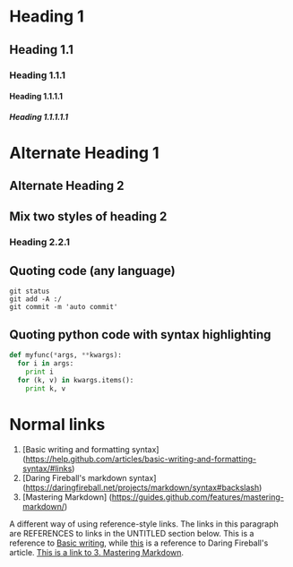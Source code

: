 # Heading 1
## Heading 1.1
### Heading 1.1.1
#### Heading 1.1.1.1
##### Heading 1.1.1.1.1

Alternate Heading 1
===================
Alternate Heading 2
-------------------
## Mix two styles of heading 2
### Heading 2.2.1

## Quoting code (any language)
```
git status
git add -A :/
git commit -m 'auto commit'
```

## Quoting python code with syntax highlighting
```python
def myfunc(*args, **kwargs):
  for i in args:
    print i
  for (k, v) in kwargs.items():
    print k, v
```

# Normal links
1. [Basic writing and formatting syntax] (https://help.github.com/articles/basic-writing-and-formatting-syntax/#links)
2. [Daring Fireball's markdown syntax] (https://daringfireball.net/projects/markdown/syntax#backslash)
3. [Mastering Markdown] (https://guides.github.com/features/mastering-markdown/)


A different way of using reference-style links. The links in this paragraph are REFERENCES to links in the UNTITLED section below. This is a reference to [Basic writing][1], while [this][2] is a reference to Daring Fireball's article. [This is a link to 3. Mastering Markdown][3].


[//]: # (List of links. This line is a comment, but the remaining are required for references to work)
[//]: # (===============================================================================================)
[1]: https://help.github.com/articles/basic-writing-and-formatting-syntax/#links (Basic writing and formatting syntax)  
[2]: https://daringfireball.net/projects/markdown/syntax#backslash (Daring Fireball's markdown syntax)  
[3]: https://guides.github.com/features/mastering-markdown/ (Mastering Markdown)  




